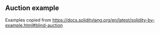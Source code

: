 ## Auction example

Examples copied from https://docs.soliditylang.org/en/latest/solidity-by-example.html#blind-auction
